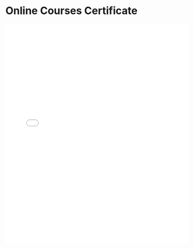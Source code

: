 # Online Courses Certificate
<div class="container">
	<embed src="files/Brochure.pdf" type="application/pdf" width="100%" height="600px" />

</div>